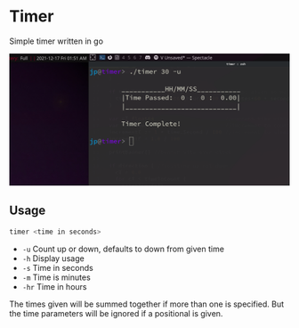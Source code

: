 # Timer
Simple timer written in go

![pic](timer.png)

## Usage
```bash
timer <time in seconds>
```
- `-u` Count up or down, defaults to down from given time
- `-h` Display usage
- `-s` Time in seconds
- `-m` Time is minutes
- `-hr` Time in hours

The times given will be summed together if more than one is specified.
But the time parameters will be ignored if a positional is given.
